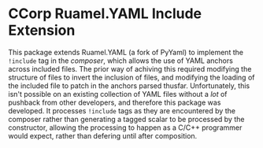 # CCorp Ruamel.YAML Include Extension

This package extends Ruamel.YAML (a fork of PyYaml) to implement the `!include` tag in the _composer_, which allows the use of YAML anchors across included files. The prior way of achiving this required modifying the structure of files to invert the inclusion of files, and modifying the loading of the included file to patch in the anchors parsed thusfar. Unfortunately, this isn't possible on an existing collection of YAML files without a _lot_ of pushback from other developers, and therefore this package was developed. It processes `!include` tags as they are encountered by the composer rather than generating a tagged scalar to be processed by the constructor, allowing the processing to happen as a C/C++ programmer would expect, rather than defering until after composition.
